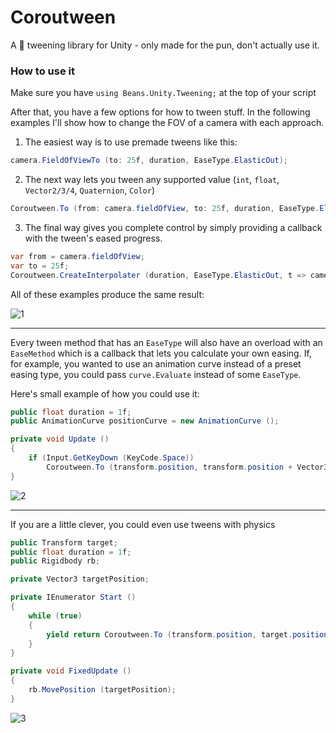# Coroutween
A 💩 tweening library for Unity - only made for the pun, don't actually use it.

### How to use it
Make sure you have `using Beans.Unity.Tweening;` at the top of your script

After that, you have a few options for how to tween stuff.
In the following examples I'll show how to change the FOV of a camera with each approach.

1. The easiest way is to use premade tweens like this:
```cs
camera.FieldOfViewTo (to: 25f, duration, EaseType.ElasticOut);
```
2. The next way lets you tween any supported value (`int`, `float`, `Vector2/3/4`, `Quaternion`, `Color`)
```cs
Coroutween.To (from: camera.fieldOfView, to: 25f, duration, EaseType.ElasticOut, x => camera.fieldOfView = x);
```
3. The final way gives you complete control by simply providing a callback with the tween's eased progress.
```cs
var from = camera.fieldOfView;
var to = 25f;
Coroutween.CreateInterpolater (duration, EaseType.ElasticOut, t => camera.fieldOfView = Mathf.LerpUnclamped (from, to, t));
```

All of these examples produce the same result:

![1](https://i.imgur.com/Gca8XFf.gif)

---

Every tween method that has an `EaseType` will also have an overload with an `EaseMethod` which is a callback that lets you calculate your own easing. If, for example, you wanted to use an animation curve instead of a preset easing type, you could pass `curve.Evaluate` instead of some `EaseType`.

Here's small example of how you could use it:
```cs
public float duration = 1f;
public AnimationCurve positionCurve = new AnimationCurve ();

private void Update ()
{
    if (Input.GetKeyDown (KeyCode.Space))
        Coroutween.To (transform.position, transform.position + Vector3.up, duration, positionCurve.Evaluate, x => transform.position = x);
}
```
![2](https://i.imgur.com/fkako6q.gif)

---

If you are a little clever, you could even use tweens with physics
```cs
public Transform target;
public float duration = 1f;
public Rigidbody rb;

private Vector3 targetPosition;

private IEnumerator Start ()
{
    while (true)
    {
        yield return Coroutween.To (transform.position, target.position, duration, EaseType.ElasticOut, x => targetPosition = x);
    }
}

private void FixedUpdate ()
{
    rb.MovePosition (targetPosition);
}
```
![3](https://i.imgur.com/m2iwh3I.gif)
